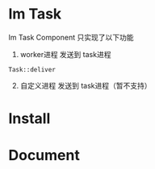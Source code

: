 # Im Task
Im Task Component
只实现了以下功能
1. worker进程 发送到  task进程
```$xslt
Task::deliver
```
2. 自定义进程  发送到  task进程（暂不支持）

# Install

# Document



